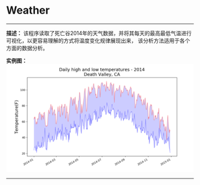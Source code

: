 # Weather
***

**描述：** 该程序读取了死亡谷2014年的天气数据，并将其每天的最高最低气温进行可视化，以更容易理解的方式将温度变化规律展现出来，
该分析方法适用于各个方面的数据分析。

**实例图：**
![picture](https://raw.githubusercontent.com/jc-LeeHub/Python-Learning/master/Weather/%E5%AE%9E%E4%BE%8B%E5%9B%BE.png)

***
